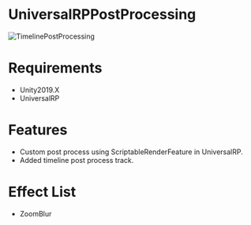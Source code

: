 ﻿# UniversalRPPostProcessing

![TimelinePostProcessing](https://user-images.githubusercontent.com/8216996/93021556-2ea15c00-f61e-11ea-8df8-6752862cfa59.gif)

# Requirements
- Unity2019.X
- UniversalRP

# Features
- Custom post process using ScriptableRenderFeature in UniversalRP.
- Added timeline post process track.

# Effect List
- ZoomBlur
